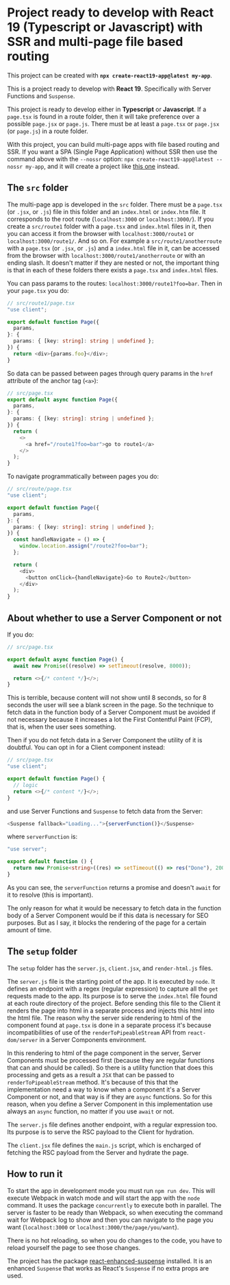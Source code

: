 # Project ready to develop with React 19 (Typescript or Javascript) with SSR and multi-page file based routing

This project can be created with **`npx create-react19-app@latest my-app`**.

This is a project ready to develop with **React 19**. Specifically with Server Functions and `Suspense`.

This project is ready to develop either in **Typescript** or **Javascript**. If a `page.tsx` is found in a route folder, then it will take preference over a possible `page.jsx` or `page.js`. There must be at least a `page.tsx` or `page.jsx` (or `page.js`) in a route folder.

With this project, you can build multi-page apps with file based routing and SSR. If you want a SPA (Single Page Application) without SSR then use the command above with the `--nossr` option: `npx create-react19-app@latest --nossr my-app`, and it will create a project like [this one](https://github.com/roggc/react19) instead.

## The `src` folder

The multi-page app is developed in the `src` folder. There must be a `page.tsx` (or `.jsx`, or `.js`) file in this folder and an `index.html` or `index.htm` file. It corresponds to the root route (`localhost:3000` or `localhost:3000/`). If you create a `src/route1` folder with a `page.tsx` and `index.html` files in it, then you can access it from the browser with `localhost:3000/route1` or `localhost:3000/route1/`. And so on. For example a `src/route1/anotherroute` with a `page.tsx` (or `.jsx`, or `.js`) and a `index.html` file in it, can be accessed from the browser with `localhost:3000/route1/anotherroute` or with an ending slash. It doesn't matter if they are nested or not, the important thing is that in each of these folders there exists a `page.tsx` and `index.html` files.

You can pass params to the routes: `localhost:3000/route1?foo=bar`. Then in your `page.tsx` you do:

```typescript
// src/route1/page.tsx
"use client";

export default function Page({
  params,
}: {
  params: { [key: string]: string | undefined };
}) {
  return <div>{params.foo}</div>;
}
```

So data can be passed between pages through query params in the `href` attribute of the anchor tag (`<a>`):

```typescript
// src/page.tsx
export default async function Page({
  params,
}: {
  params: { [key: string]: string | undefined };
}) {
  return (
    <>
      <a href="/route1?foo=bar">go to route1</a>
    </>
  );
}
```

To navigate programmatically between pages you do:

```typescript
// src/route/page.tsx
"use client";

export default function Page({
  params,
}: {
  params: { [key: string]: string | undefined };
}) {
  const handleNavigate = () => {
    window.location.assign("/route2?foo=bar");
  };

  return (
    <div>
      <button onClick={handleNavigate}>Go to Route2</button>
    </div>
  );
}
```

## About whether to use a Server Component or not

If you do:

```typescript
// src/page.tsx

export default async function Page() {
  await new Promise((resolve) => setTimeout(resolve, 8000));

  return <>{/* content */}</>;
}
```

This is terrible, because content will not show until 8 seconds, so for 8 seconds the user will see a blank screen in the page. So the technique to fetch data in the function body of a Server Component must be avoided if not necessary because it increases a lot the First Contentful Paint (FCP), that is, when the user sees something.

Then if you do not fetch data in a Server Component the utility of it is doubtful. You can opt in for a Client component instead:

```typescript
// src/page.tsx
"use client";

export default function Page() {
  // logic
  return <>{/* content */}</>;
}
```

and use Server Functions and `Suspense` to fetch data from the Server:

```typescript
<Suspense fallback="Loading...">{serverFunction()}</Suspense>
```

where `serverFunction` is:

```typescript
"use server";

export default function () {
  return new Promise<string>((res) => setTimeout(() => res("Done"), 2000));
}
```

As you can see, the `serverFunction` returns a promise and doesn't `await` for it to resolve (this is important).

The only reason for what it would be necessary to fetch data in the function body of a Server Component would be if this data is necessary for SEO purposes. But as I say, it blocks the rendering of the page for a certain amount of time.

## The `setup` folder

The `setup` folder has the `server.js`, `client.jsx`, and `render-html.js` files.

The `server.js` file is the starting point of the app. It is executed by `node`. It defines an endpoint with a regex (regular expression) to capture all the `get` requests made to the app. Its purpose is to serve the `index.html` file found at each route directory of the project. Before sending this file to the Client it renders the page into html in a separate process and injects this html into the html file. The reason why the server side rendering to html of the component found at `page.tsx` is done in a separate process it's because incompatibilities of use of the `renderToPipeableStream` API from `react-dom/server` in a Server Components environment.

In this rendering to html of the page component in the server, Server Components must be processed first (because they are regular functions that can and should be called). So there is a utility function that does this processing and gets as a result a `JSX` that can be passed to `renderToPipeableStream` method. It's because of this that the implementation need a way to know when a component it's a Server Component or not, and that way is if they are `async` functions. So for this reason, when you define a Server Component in this implementation use always an `async` function, no matter if you use `await` or not.

The `server.js` file defines another endpoint, with a regular expression too. Its purpose is to serve the RSC payload to the Client for hydration.

The `client.jsx` file defines the `main.js` script, which is encharged of fetching the RSC payload from the Server and hydrate the page.

## How to run it

To start the app in development mode you must run `npm run dev`. This will execute Webpack in watch mode and will start the app with the `node` command. It uses the package `concurrently` to execute both in parallel. The server is faster to be ready than Webpack, so when executing the command wait for Webpack log to show and then you can navigate to the page you want (`localhost:3000` or `localhost:3000/the/page/you/want`).

There is no hot reloading, so when you do changes to the code, you have to reload yourself the page to see those changes.

The project has the package [react-enhanced-suspense](https://www.npmjs.com/package/react-enhanced-suspense) installed. It is an enhanced `Suspense` that works as React's `Suspense` if no extra props are used.
